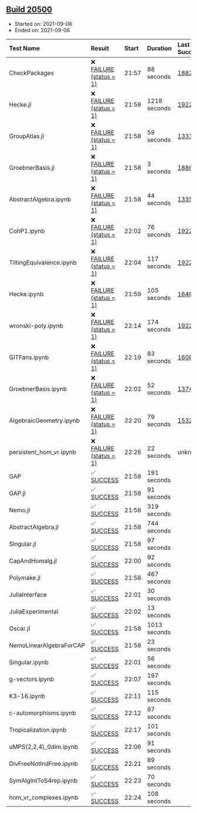 ## [Build 20500](https://oscarci.mathematik.uni-kl.de/job/oscar/20500/)

* Started on: 2021-09-06
* Ended on: 2021-09-06

| Test Name    | Result | Start | Duration | Last Success | First Failure |
|:-------------|:-------|:------|:---------|:-------------|:--------------|
| CheckPackages | ❌ [FAILURE (status = 1)](https://oscarci.mathematik.uni-kl.de/job/oscar/20500/artifact/logs/build-20500/CheckPackages.log) | 21:57 | 88 seconds | [18822](https://oscarci.mathematik.uni-kl.de/job/oscar/18822/) | [18823](https://oscarci.mathematik.uni-kl.de/job/oscar/18823/) |
| Hecke.jl | ❌ [FAILURE (status = 1)](https://oscarci.mathematik.uni-kl.de/job/oscar/20500/artifact/logs/build-20500/Hecke.jl.log) | 21:58 | 1218 seconds | [19222](https://oscarci.mathematik.uni-kl.de/job/oscar/19222/) | [20152](https://oscarci.mathematik.uni-kl.de/job/oscar/20152/) |
| GroupAtlas.jl | ❌ [FAILURE (status = 1)](https://oscarci.mathematik.uni-kl.de/job/oscar/20500/artifact/logs/build-20500/GroupAtlas.jl.log) | 21:58 | 59 seconds | [13311](https://oscarci.mathematik.uni-kl.de/job/oscar/13311/) | [13312](https://oscarci.mathematik.uni-kl.de/job/oscar/13312/) |
| GroebnerBasis.jl | ❌ [FAILURE (status = 1)](https://oscarci.mathematik.uni-kl.de/job/oscar/20500/artifact/logs/build-20500/GroebnerBasis.jl.log) | 21:58 | 3 seconds | [18864](https://oscarci.mathematik.uni-kl.de/job/oscar/18864/) | [18865](https://oscarci.mathematik.uni-kl.de/job/oscar/18865/) |
| AbstractAlgebra.ipynb | ❌ [FAILURE (status = 1)](https://oscarci.mathematik.uni-kl.de/job/oscar/20500/artifact/logs/build-20500/AbstractAlgebra.ipynb.log) | 21:58 | 44 seconds | [13355](https://oscarci.mathematik.uni-kl.de/job/oscar/13355/) | [13356](https://oscarci.mathematik.uni-kl.de/job/oscar/13356/) |
| CohP1.ipynb | ❌ [FAILURE (status = 1)](https://oscarci.mathematik.uni-kl.de/job/oscar/20500/artifact/logs/build-20500/CohP1.ipynb.log) | 22:02 | 76 seconds | [19222](https://oscarci.mathematik.uni-kl.de/job/oscar/19222/) | [20152](https://oscarci.mathematik.uni-kl.de/job/oscar/20152/) |
| TiltingEquivalence.ipynb | ❌ [FAILURE (status = 1)](https://oscarci.mathematik.uni-kl.de/job/oscar/20500/artifact/logs/build-20500/TiltingEquivalence.ipynb.log) | 22:04 | 117 seconds | [19222](https://oscarci.mathematik.uni-kl.de/job/oscar/19222/) | [20152](https://oscarci.mathematik.uni-kl.de/job/oscar/20152/) |
| Hecke.ipynb | ❌ [FAILURE (status = 1)](https://oscarci.mathematik.uni-kl.de/job/oscar/20500/artifact/logs/build-20500/Hecke.ipynb.log) | 21:59 | 105 seconds | [16463](https://oscarci.mathematik.uni-kl.de/job/oscar/16463/) | [16464](https://oscarci.mathematik.uni-kl.de/job/oscar/16464/) |
| wronski-poly.ipynb | ❌ [FAILURE (status = 1)](https://oscarci.mathematik.uni-kl.de/job/oscar/20500/artifact/logs/build-20500/wronski-poly.ipynb.log) | 22:14 | 174 seconds | [19222](https://oscarci.mathematik.uni-kl.de/job/oscar/19222/) | [20152](https://oscarci.mathematik.uni-kl.de/job/oscar/20152/) |
| GITFans.ipynb | ❌ [FAILURE (status = 1)](https://oscarci.mathematik.uni-kl.de/job/oscar/20500/artifact/logs/build-20500/GITFans.ipynb.log) | 22:19 | 83 seconds | [16068](https://oscarci.mathematik.uni-kl.de/job/oscar/16068/) | [16069](https://oscarci.mathematik.uni-kl.de/job/oscar/16069/) |
| GroebnerBasis.ipynb | ❌ [FAILURE (status = 1)](https://oscarci.mathematik.uni-kl.de/job/oscar/20500/artifact/logs/build-20500/GroebnerBasis.ipynb.log) | 22:02 | 52 seconds | [13748](https://oscarci.mathematik.uni-kl.de/job/oscar/13748/) | [13749](https://oscarci.mathematik.uni-kl.de/job/oscar/13749/) |
| AlgebraicGeometry.ipynb | ❌ [FAILURE (status = 1)](https://oscarci.mathematik.uni-kl.de/job/oscar/20500/artifact/logs/build-20500/AlgebraicGeometry.ipynb.log) | 22:20 | 79 seconds | [15322](https://oscarci.mathematik.uni-kl.de/job/oscar/15322/) | [15323](https://oscarci.mathematik.uni-kl.de/job/oscar/15323/) |
| persistent_hom_vr.ipynb | ❌ [FAILURE (status = 1)](https://oscarci.mathematik.uni-kl.de/job/oscar/20500/artifact/logs/build-20500/persistent_hom_vr.ipynb.log) | 22:26 | 22 seconds | unknown | unknown |
| GAP | ✅ [SUCCESS](https://oscarci.mathematik.uni-kl.de/job/oscar/20500/artifact/logs/build-20500/GAP.log) | 21:58 | 191 seconds |  |  |
| GAP.jl | ✅ [SUCCESS](https://oscarci.mathematik.uni-kl.de/job/oscar/20500/artifact/logs/build-20500/GAP.jl.log) | 21:58 | 91 seconds |  |  |
| Nemo.jl | ✅ [SUCCESS](https://oscarci.mathematik.uni-kl.de/job/oscar/20500/artifact/logs/build-20500/Nemo.jl.log) | 21:58 | 319 seconds |  |  |
| AbstractAlgebra.jl | ✅ [SUCCESS](https://oscarci.mathematik.uni-kl.de/job/oscar/20500/artifact/logs/build-20500/AbstractAlgebra.jl.log) | 21:58 | 744 seconds |  |  |
| Singular.jl | ✅ [SUCCESS](https://oscarci.mathematik.uni-kl.de/job/oscar/20500/artifact/logs/build-20500/Singular.jl.log) | 21:58 | 97 seconds |  |  |
| CapAndHomalg.jl | ✅ [SUCCESS](https://oscarci.mathematik.uni-kl.de/job/oscar/20500/artifact/logs/build-20500/CapAndHomalg.jl.log) | 22:00 | 92 seconds |  |  |
| Polymake.jl | ✅ [SUCCESS](https://oscarci.mathematik.uni-kl.de/job/oscar/20500/artifact/logs/build-20500/Polymake.jl.log) | 21:58 | 467 seconds |  |  |
| JuliaInterface | ✅ [SUCCESS](https://oscarci.mathematik.uni-kl.de/job/oscar/20500/artifact/logs/build-20500/JuliaInterface.log) | 22:01 | 30 seconds |  |  |
| JuliaExperimental | ✅ [SUCCESS](https://oscarci.mathematik.uni-kl.de/job/oscar/20500/artifact/logs/build-20500/JuliaExperimental.log) | 22:02 | 13 seconds |  |  |
| Oscar.jl | ✅ [SUCCESS](https://oscarci.mathematik.uni-kl.de/job/oscar/20500/artifact/logs/build-20500/Oscar.jl.log) | 21:58 | 1013 seconds |  |  |
| NemoLinearAlgebraForCAP | ✅ [SUCCESS](https://oscarci.mathematik.uni-kl.de/job/oscar/20500/artifact/logs/build-20500/NemoLinearAlgebraForCAP.log) | 21:58 | 23 seconds |  |  |
| Singular.ipynb | ✅ [SUCCESS](https://oscarci.mathematik.uni-kl.de/job/oscar/20500/artifact/logs/build-20500/Singular.ipynb.log) | 22:01 | 56 seconds |  |  |
| g-vectors.ipynb | ✅ [SUCCESS](https://oscarci.mathematik.uni-kl.de/job/oscar/20500/artifact/logs/build-20500/g-vectors.ipynb.log) | 22:07 | 197 seconds |  |  |
| K3-16.ipynb | ✅ [SUCCESS](https://oscarci.mathematik.uni-kl.de/job/oscar/20500/artifact/logs/build-20500/K3-16.ipynb.log) | 22:11 | 115 seconds |  |  |
| c-automorphisms.ipynb | ✅ [SUCCESS](https://oscarci.mathematik.uni-kl.de/job/oscar/20500/artifact/logs/build-20500/c-automorphisms.ipynb.log) | 22:12 | 97 seconds |  |  |
| Tropicalization.ipynb | ✅ [SUCCESS](https://oscarci.mathematik.uni-kl.de/job/oscar/20500/artifact/logs/build-20500/Tropicalization.ipynb.log) | 22:17 | 101 seconds |  |  |
| uMPS(2,2,4)_0dim.ipynb | ✅ [SUCCESS](https://oscarci.mathematik.uni-kl.de/job/oscar/20500/artifact/logs/build-20500/uMPS-2-2-4-_0dim.ipynb.log) | 22:06 | 91 seconds |  |  |
| DivFreeNotIndFree.ipynb | ✅ [SUCCESS](https://oscarci.mathematik.uni-kl.de/job/oscar/20500/artifact/logs/build-20500/DivFreeNotIndFree.ipynb.log) | 22:21 | 89 seconds |  |  |
| SymAlgIntToS4rep.ipynb | ✅ [SUCCESS](https://oscarci.mathematik.uni-kl.de/job/oscar/20500/artifact/logs/build-20500/SymAlgIntToS4rep.ipynb.log) | 22:23 | 70 seconds |  |  |
| hom_vr_complexes.ipynb | ✅ [SUCCESS](https://oscarci.mathematik.uni-kl.de/job/oscar/20500/artifact/logs/build-20500/hom_vr_complexes.ipynb.log) | 22:24 | 108 seconds |  |  |

